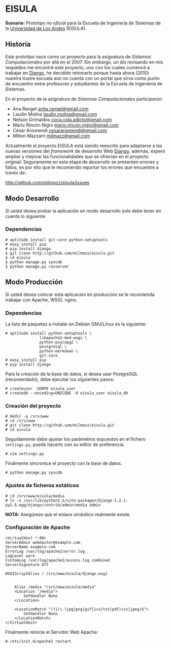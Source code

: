 # EISULA #

**Sumario:** Prototipo *no oficial* para la Escuela de Ingeniería de Sistemas
de la [Universidad de Los Andes][] (EISULA).

## Historia ##

Este prototipo nace como un proyecto para la asignatura de *Sistemas
Computacionales* por allá en el 2007. Sin embargo, un día revisando en mis
respaldos me encontré este proyecto, uno con los cuales comencé a trabajar en
[Django][], he decidido retomarlo porque hasta ahora (2010) nuestra ilustre
escuela aún no cuenta con un portal que sirva como punto de encuentro entre
profesores y estudiantes de la Escuela de Ingeniería de Sistemas.

En el proyecto de la asignatura de *Sistemas Computacionales* participaron:

 * Ana Rangel <anita.rangel@gmail.com>
 * Laudin Molina <laudin.molina@gmail.com>
 * Nelson Grimaldos <coca.cola.adicto@gmail.com>
 * Mario Rincón Nigro <mario.rincon.nigro@gmail.com>
 * César Arismendi <cesararismendi@gmail.com>
 * Milton Mazzarri <milmazz@gmail.com>

Actualmente el proyecto EISULA está siendo reescrito para adaptarse a las
nuevas versiones del *framework* de desarrollo Web [Django][], además, espero
ampliar y mejorar las funcionalidades que se ofrecían en el proyecto original.
Seguramente en esta etapa de *desarrollo* se presenten errores y fallos, es por
ello que le recomiendo reportar los errores que encuentre a través de:

http://github.com/milmazz/eisula/issues

## Modo Desarrollo ##

Si usted desea probar la aplicación en modo desarrollo solo debe tener en
cuenta lo siguiente:

### Dependencias ###

    # aptitude install git-core python-setuptools
    # easy_install pip
    # pip install django
    $ git clone http://github.com/milmazz/eisula.git
    $ cd eisula
    $ python manage.py syncdb
    $ python manage.py runserver

## Modo Producción ##
 
Si usted desea colocar esta aplicación en producción se le recomienda trabajar
con Apache, WSGI, nginx.

### Dependencias ###

La lista de paquetes a instalar en Debian GNU/Linux es la siguiente:

    # aptitude install python-setuptools \
                   libapache2-mod-wsgi \
                   python-psycopg2 \
                   postgresql \
                   python-markdown \
                   git-core
    # easy_install pip
    # pip install django

Para la creación de la base de datos, si desea usar PostgreSQL (recomendado),
debe ejecutar los siguientes pasos:

    # createuser -SDRPE eisula_user
    # createdb --encoding=UNICODE -O eisula_user eisula_db

### Creación del proyecto ###

    # mkdir -p /srv/www
    # cd /srv/www
    # git clone http://github.com/milmazz/eisula.git
    # cd eisula

Seguidamente debe ajustar los parámetros expuestos en el fichero `settings.py`,
puede hacerlo con su editor de preferencia.

    # vim settings.py

Finalmente sincronice el proyecto con la base de datos.

    # python manage.py syncdb

### Ajustes de ficheros estáticos ###

    # cd /srv/www/eisula/media
    # ln -s /usr/lib/python2.5/site-packages/Django-1.2.1-py2.5.egg/django/contrib/admin/media admin

**NOTA:** Asegúrese que el enlace simbólico realmente existe.

### Configuración de Apache ###

    <VirtualHost *:80>
    ServerAdmin webmaster@example.com
    ServerName example.com
    ErrorLog /var/log/apache2/error.log
    LogLevel warn
    CustomLog /var/log/apache2/access.log combined
    ServerSignature Off

    WSGIScriptAlias / /srv/www/eisula/django.wsgi


        Alias /media "/srv/www/eisula/media"
        <Location "/media">
            SetHandler None
        </Location>

        <LocationMatch "(?i)\.(jpg|png|gif|ico|txt|pdf|css|jpeg)$">
            SetHandler None
        </LocationMatch>
    </VirtualHost>

Finalmente reinicie el Servidor Web Apache:

    # /etc/init.d/apache2 restart

[Django]: http://djangoproject.com
[Universidad de Los Andes]: http://ula.ve
